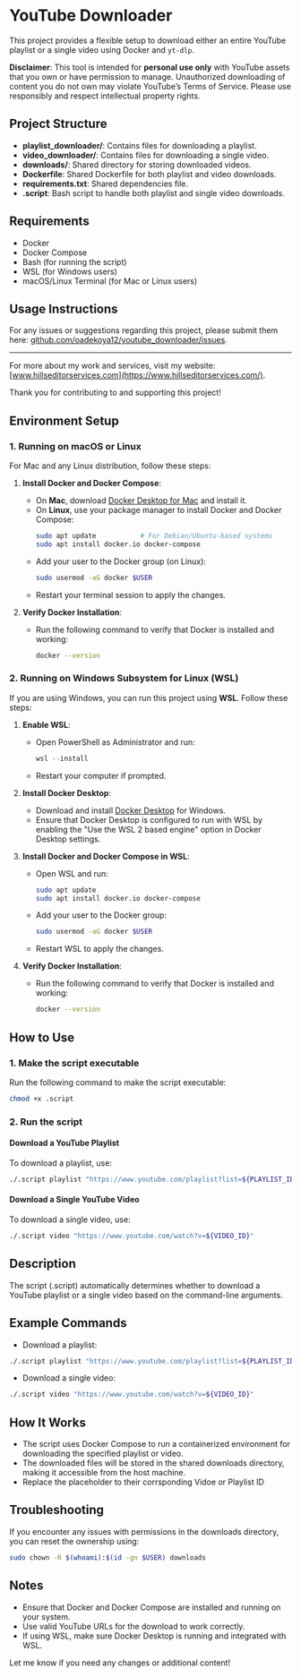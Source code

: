 # YouTube Downloader

This project provides a flexible setup to download either an entire YouTube playlist or a single video using Docker and `yt-dlp`.

**Disclaimer**: This tool is intended for **personal use only** with YouTube assets that you own or have permission to manage. Unauthorized downloading of content you do not own may violate YouTube’s Terms of Service. Please use responsibly and respect intellectual property rights.

## Project Structure

- **playlist_downloader/**: Contains files for downloading a playlist.
- **video_downloader/**: Contains files for downloading a single video.
- **downloads/**: Shared directory for storing downloaded videos.
- **Dockerfile**: Shared Dockerfile for both playlist and video downloads.
- **requirements.txt**: Shared dependencies file.
- **.script**: Bash script to handle both playlist and single video downloads.

## Requirements

- Docker
- Docker Compose
- Bash (for running the script)
- WSL (for Windows users)
- macOS/Linux Terminal (for Mac or Linux users)

## Usage Instructions

For any issues or suggestions regarding this project, please submit them here: [github.com/oadekoya12/youtube_downloader/issues](https://github.com/oadekoya12/youtube_downloader/issues).

---

For more about my work and services, visit my website: [www.hillseditorservices.com](https://www.hillseditorservices.com/).

Thank you for contributing to and supporting this project!

## Environment Setup

### 1. Running on macOS or Linux

For Mac and any Linux distribution, follow these steps:

1. **Install Docker and Docker Compose**:
   - On **Mac**, download [Docker Desktop for Mac](https://www.docker.com/products/docker-desktop) and install it.
   - On **Linux**, use your package manager to install Docker and Docker Compose:
     ```bash
     sudo apt update           # For Debian/Ubuntu-based systems
     sudo apt install docker.io docker-compose
     ```
   - Add your user to the Docker group (on Linux):
     ```bash
     sudo usermod -aG docker $USER
     ```
   - Restart your terminal session to apply the changes.

2. **Verify Docker Installation**:
   - Run the following command to verify that Docker is installed and working:
     ```bash
     docker --version
     ```

### 2. Running on Windows Subsystem for Linux (WSL)

If you are using Windows, you can run this project using **WSL**. Follow these steps:

1. **Enable WSL**:
   - Open PowerShell as Administrator and run:
     ```powershell
     wsl --install
     ```
   - Restart your computer if prompted.

2. **Install Docker Desktop**:
   - Download and install [Docker Desktop](https://www.docker.com/products/docker-desktop) for Windows.
   - Ensure that Docker Desktop is configured to run with WSL by enabling the "Use the WSL 2 based engine" option in Docker Desktop settings.

3. **Install Docker and Docker Compose in WSL**:
   - Open WSL and run:
     ```bash
     sudo apt update
     sudo apt install docker.io docker-compose
     ```
   - Add your user to the Docker group:
     ```bash
     sudo usermod -aG docker $USER
     ```
   - Restart WSL to apply the changes.

4. **Verify Docker Installation**:
   - Run the following command to verify that Docker is installed and working:
     ```bash
     docker --version
     ```

## How to Use

### 1. Make the script executable
Run the following command to make the script executable:
```bash
chmod +x .script
```
### 2. Run the script
#### Download a YouTube Playlist
To download a playlist, use:
```bash
./.script playlist "https://www.youtube.com/playlist?list=${PLAYLIST_ID}"
```
#### Download a Single YouTube Video
To download a single video, use:
```bash
./.script video "https://www.youtube.com/watch?v=${VIDEO_ID}"
```
## Description
The script (.script) automatically determines whether to download a YouTube playlist or a single video based on the command-line arguments.

## Example Commands
  - Download a playlist:
  ```bash
  ./.script playlist "https://www.youtube.com/playlist?list=${PLAYLIST_ID}"
  ```
  - Download a single video:
  ```bash
  ./.script video "https://www.youtube.com/watch?v=${VIDEO_ID}"
  ```

## How It Works
 - The script uses Docker Compose to run a containerized environment for downloading the specified playlist or video.
 - The downloaded files will be stored in the shared downloads directory, making it accessible from the host machine.
 - Replace the placeholder to their corrsponding Vidoe or Playlist ID

 ## Troubleshooting
If you encounter any issues with permissions in the downloads directory, you can reset the ownership using:
```bash
sudo chown -R $(whoami):$(id -gn $USER) downloads
```

## Notes
- Ensure that Docker and Docker Compose are installed and running on your system.
- Use valid YouTube URLs for the download to work correctly.
- If using WSL, make sure Docker Desktop is running and integrated with WSL.

Let me know if you need any changes or additional content!
